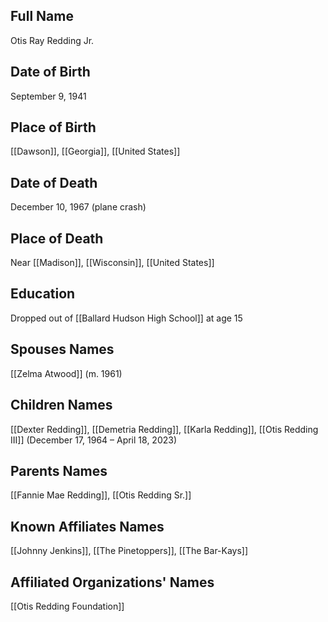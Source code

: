 ## Full Name
Otis Ray Redding Jr.

## Date of Birth
September 9, 1941

## Place of Birth
[[Dawson]], [[Georgia]], [[United States]]

## Date of Death
December 10, 1967 (plane crash)

## Place of Death
Near [[Madison]], [[Wisconsin]], [[United States]]

## Education
Dropped out of [[Ballard Hudson High School]] at age 15

## Spouses Names
[[Zelma Atwood]] (m. 1961)

## Children Names
[[Dexter Redding]], [[Demetria Redding]], [[Karla Redding]], [[Otis Redding III]] (December 17, 1964 – April 18, 2023)

## Parents Names
[[Fannie Mae Redding]], [[Otis Redding Sr.]]

## Known Affiliates Names
[[Johnny Jenkins]], [[The Pinetoppers]], [[The Bar-Kays]]

## Affiliated Organizations' Names
[[Otis Redding Foundation]]